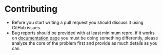 # Contributing
- Before you start writing a pull request you should discuss it using GitHub issues.
- Bug reports should be provided with at least minimum repro, if it works on [documentation page](https://mvc-lookup.azurewebsites.net/) you must be doing something differently, please analyze the core of the problem first and provide as much details as you can.